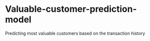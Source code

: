 # Valuable-customer-prediction-model
Predicting most valuable customers based on the transaction history
